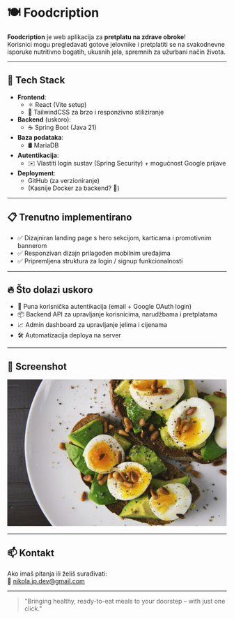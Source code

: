 # 🍽️ Foodcription

**Foodcription** je web aplikacija za **pretplatu na zdrave obroke**!  
Korisnici mogu pregledavati gotove jelovnike i pretplatiti se na svakodnevne isporuke nutritivno bogatih, ukusnih jela, spremnih za užurbani način života.

---

## 🚀 Tech Stack

- **Frontend**:
  - ⚛️ React (Vite setup)
  - 🎨 TailwindCSS za brzo i responzivno stiliziranje
- **Backend** (uskoro):
  - ☕ Spring Boot (Java 21)
- **Baza podataka**:
  - 🛢️ MariaDB
- **Autentikacija**:
  - ✉️ Vlastiti login sustav (Spring Security) + mogućnost Google prijave
- **Deployment**:
  - GitHub (za verzioniranje)
  - (Kasnije Docker za backend? 🚀)

---

## 📋 Trenutno implementirano

- ✅ Dizajniran landing page s hero sekcijom, karticama i promotivnim bannerom
- ✅ Responzivan dizajn prilagođen mobilnim uređajima
- ✅ Pripremljena struktura za login / signup funkcionalnosti

---

## 🔥 Što dolazi uskoro

- 🔐 Puna korisnička autentikacija (email + Google OAuth login)
- 📦 Backend API za upravljanje korisnicima, narudžbama i pretplatama
- 📈 Admin dashboard za upravljanje jelima i cijenama
- 🛠️ Automatizacija deploya na server

---

## 📸 Screenshot

![Foodcription Landing Page](./src/assets/HeroImage.jpg)

---

## 📫 Kontakt

Ako imaš pitanja ili želiš surađivati:  
📧 nikola.jp.dev@gmail.com

---

> "Bringing healthy, ready-to-eat meals to your doorstep – with just one click."
